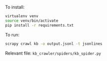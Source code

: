 To install:

```bash
virtualenv venv
source venv/bin/activate
pip install -r requirements.txt
```

To run:
```bash
scrapy crawl kb -o output.jsonl -t jsonlines
```

Relevant file:
`kb_crawler/spiders/kb_spider.py`
